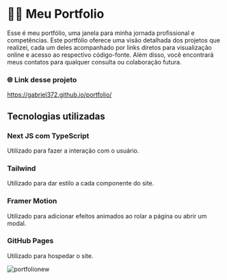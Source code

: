 # 👷🏼 Meu Portfolio

Esse é meu portfólio, uma janela para minha jornada profissional e competências. Este portfólio oferece uma visão detalhada dos projetos que realizei, cada um deles acompanhado por links diretos para visualização online e acesso ao respectivo código-fonte. Além disso, você encontrará meus contatos para qualquer consulta ou colaboração futura.

### 🌐 Link desse projeto
https://gabriel372.github.io/portfolio/

## Tecnologias utilizadas

### Next JS com TypeScript
Utilizado para fazer a interação com o usuário.

### Tailwind
Utilizado para dar estilo a cada componente do site.

### Framer Motion
Utilizado para adicionar efeitos animados ao rolar a página ou abrir um modal.

### GitHub Pages
Utilizado para hospedar o site.

![portfolionew](https://github.com/Gabriel372/portfolio/assets/124525153/7980978b-0ae7-45c5-a275-674fa1c4f8b5)
